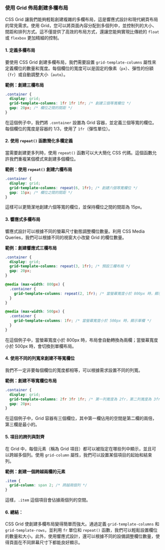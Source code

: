 ### **使用 Grid 佈局創建多欄布局**

CSS Grid 讓我們能夠輕鬆創建複雜的多欄布局，這是響應式設計和現代網頁布局的常見需求。使用 Grid，您可以將頁面內容分配到多個列中，並控制列的大小、間距和排列方式。這不僅提供了高效的布局方式，還讓您能夠實現比傳統的 `float` 或 `flexbox` 更加精細的控制。

#### 1. **定義多欄布局**

要使用 CSS Grid 創建多欄布局，我們需要設置 `grid-template-columns` 屬性來定義欄位的數量和寬度。每個欄位的寬度可以是固定的像素（`px`）、彈性的份額（`fr`）或自動調整大小（`auto`）。

**範例：創建三欄布局**

```css
.container {
  display: grid;
  grid-template-columns: 1fr 1fr 1fr; /* 創建三個等寬欄位 */
  gap: 20px; /* 欄位之間的間距 */
}
```

在這個例子中，我們將 `.container` 設置為 Grid 容器，並定義三個等寬的欄位。每個欄位的寬度是容器的 1/3，使用了 `1fr`（彈性單位）。

#### 2. **使用 `repeat()` 函數簡化多欄定義**

當需要創建更多列時，使用 `repeat()` 函數可以大大簡化 CSS 代碼。這個函數允許我們重複某個模式來創建多個欄位。

**範例：使用 `repeat()` 創建六欄布局**

```css
.container {
  display: grid;
  grid-template-columns: repeat(6, 1fr); /* 創建六個等寬欄位 */
  gap: 15px; /* 欄位之間的間距 */
}
```

這樣可以更簡潔地創建六個等寬的欄位，並保持欄位之間的間距為 15px。

#### 3. **響應式多欄布局**

響應式設計可以根據不同的螢幕尺寸動態調整欄位數量。利用 CSS Media Queries，我們可以根據不同的視窗大小改變 Grid 的欄位數量。

**範例：創建響應式三欄布局**

```css
.container {
  display: grid;
  grid-template-columns: repeat(3, 1fr); /* 預設三欄布局 */
  gap: 20px;
}

@media (max-width: 800px) {
  .container {
    grid-template-columns: repeat(2, 1fr); /* 當螢幕寬度小於 800px 時，顯示兩欄 */
  }
}

@media (max-width: 500px) {
  .container {
    grid-template-columns: 1fr; /* 當螢幕寬度小於 500px 時，顯示單欄 */
  }
}
```

在這個例子中，當螢幕寬度小於 800px 時，布局會自動轉換為兩欄；當螢幕寬度小於 500px 時，會切換到單欄布局。

#### 4. **使用不同的列寬來創建不等寬欄位**

我們不一定非要每個欄位的寬度都相等，可以根據需求設置不同的列寬。

**範例：創建不等寬欄位布局**

```css
.container {
  display: grid;
  grid-template-columns: 2fr 3fr 1fr; /* 第一列寬度為 2fr，第二列寬度為 3fr，第三列為 1fr */
  gap: 20px;
}
```

在這個例子中，Grid 容器有三個欄位，其中第一欄佔用的空間是第二欄的兩倍，第三欄是最小的。

#### 5. **項目的跨列與對齊**

在 Grid 中，每個元素（稱為 Grid 項目）都可以被指定在哪些列中顯示，並且可以跨越多個列。使用 `grid-column` 屬性，我們可以設置某個項目的起始和結束列。

**範例：創建一個跨越兩欄的元素**

```css
.item {
  grid-column: span 2; /* 跨越兩個列 */
}
```

這樣，`.item` 這個項目會佔據兩個列的空間。

#### 6. **總結：**

CSS Grid 使創建多欄布局變得簡單而強大。通過定義 `grid-template-columns` 和 `grid-template-rows`，並利用 `fr` 單位和 `repeat()` 函數，我們可以輕鬆設置欄位的數量和大小。此外，使用響應式設計，還可以根據不同的設備調整欄位數量，使得頁面在不同屏幕尺寸下都能良好顯示。